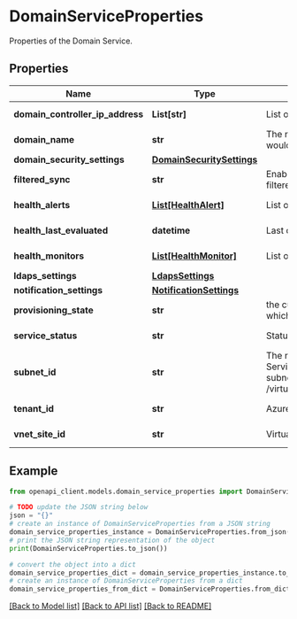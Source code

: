 # DomainServiceProperties

Properties of the Domain Service.

## Properties

Name | Type | Description | Notes
------------ | ------------- | ------------- | -------------
**domain_controller_ip_address** | **List[str]** | List of Domain Controller IP Address | [optional] [readonly] 
**domain_name** | **str** | The name of the Azure domain that the user would like to deploy Domain Services to. | [optional] 
**domain_security_settings** | [**DomainSecuritySettings**](DomainSecuritySettings.md) |  | [optional] 
**filtered_sync** | **str** | Enabled or Disabled flag to turn on Group-based filtered sync | [optional] 
**health_alerts** | [**List[HealthAlert]**](HealthAlert.md) | List of Domain Health Alerts | [optional] [readonly] 
**health_last_evaluated** | **datetime** | Last domain evaluation run DateTime | [optional] [readonly] 
**health_monitors** | [**List[HealthMonitor]**](HealthMonitor.md) | List of Domain Health Monitors | [optional] [readonly] 
**ldaps_settings** | [**LdapsSettings**](LdapsSettings.md) |  | [optional] 
**notification_settings** | [**NotificationSettings**](NotificationSettings.md) |  | [optional] 
**provisioning_state** | **str** | the current deployment or provisioning state, which only appears in the response. | [optional] [readonly] 
**service_status** | **str** | Status of Domain Service instance | [optional] [readonly] 
**subnet_id** | **str** | The name of the virtual network that Domain Services will be deployed on. The id of the subnet that Domain Services will be deployed on. /virtualNetwork/vnetName/subnets/subnetName. | [optional] 
**tenant_id** | **str** | Azure Active Directory tenant id | [optional] [readonly] 
**vnet_site_id** | **str** | Virtual network site id | [optional] [readonly] 

## Example

```python
from openapi_client.models.domain_service_properties import DomainServiceProperties

# TODO update the JSON string below
json = "{}"
# create an instance of DomainServiceProperties from a JSON string
domain_service_properties_instance = DomainServiceProperties.from_json(json)
# print the JSON string representation of the object
print(DomainServiceProperties.to_json())

# convert the object into a dict
domain_service_properties_dict = domain_service_properties_instance.to_dict()
# create an instance of DomainServiceProperties from a dict
domain_service_properties_from_dict = DomainServiceProperties.from_dict(domain_service_properties_dict)
```
[[Back to Model list]](../README.md#documentation-for-models) [[Back to API list]](../README.md#documentation-for-api-endpoints) [[Back to README]](../README.md)



